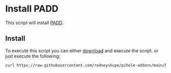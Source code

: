 # Install PADD

This script will install [PADD](https://github.com/pi-hole/PADD).

## Install

To execute this script you can either [download](https://raw.githubusercontent.com/rodneyshupe/pihole-addons/main/PADD/install.sh) and execute the script. or just execute the following:

```sh
curl https://raw.githubusercontent.com/rodneyshupe/pihole-addons/main/PADD/install.sh | bash
```
